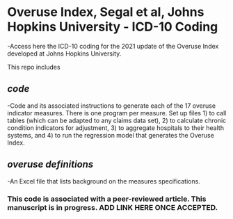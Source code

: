 # Overuse Index, Segal et al, Johns Hopkins University - ICD-10 Coding
-Access here the ICD-10 coding for the 2021 update of the Overuse Index developed at Johns Hopkins University.

This repo includes
## *code* 
-Code and its associated instructions to generate each of the 17 overuse indicator measures. There is one program per measure.  Set up files 1) to call tables (which can be adapted to any claims data set), 2) to calculate chronic condition indicators for adjustment, 3) to aggregate hospitals to their health systems, and 4) to run the regression model that generates the Overuse Index. 
## *overuse definitions* 
-An Excel file that lists background on the measures specifications. 

### This code is associated with a peer-reviewed article. This manuscript is in progress. ADD LINK HERE ONCE ACCEPTED.
